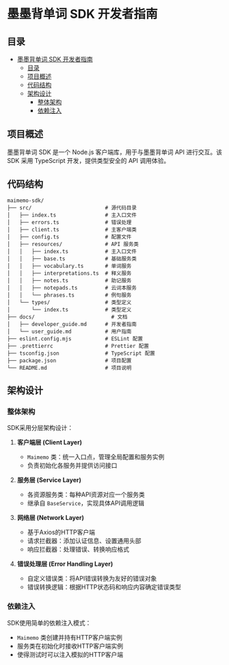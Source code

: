 # 墨墨背单词 SDK 开发者指南

## 目录

- [墨墨背单词 SDK 开发者指南](#墨墨背单词-sdk-开发者指南)
  - [目录](#目录)
  - [项目概述](#项目概述)
  - [代码结构](#代码结构)
  - [架构设计](#架构设计)
    - [整体架构](#整体架构)
    - [依赖注入](#依赖注入)

## 项目概述

墨墨背单词 SDK 是一个 Node.js 客户端库，用于与墨墨背单词 API 进行交互。该 SDK 采用 TypeScript 开发，提供类型安全的 API 调用体验。

## 代码结构

```
maimemo-sdk/
├── src/                        # 源代码目录
│   ├── index.ts                # 主入口文件
│   ├── errors.ts               # 错误处理
│   ├── client.ts               # 主客户端类
│   ├── config.ts               # 配置文件
│   ├── resources/              # API 服务类
│   │   ├── index.ts            # 主入口文件
│   │   ├── base.ts             # 基础服务类
│   │   ├── vocabulary.ts       # 单词服务
│   │   ├── interpretations.ts  # 释义服务
│   │   ├── notes.ts            # 助记服务
│   │   ├── notepads.ts         # 云词本服务
│   │   └── phrases.ts          # 例句服务
│   └── types/                  # 类型定义
│       └── index.ts            # 类型定义
├── docs/                	      # 文档
│   ├── developer_guide.md      # 开发者指南
│   └── user_guide.md           # 用户指南
├── eslint.config.mjs           # ESLint 配置
├── .prettierrc                 # Prettier 配置
├── tsconfig.json               # TypeScript 配置
├── package.json                # 项目配置
└── README.md                   # 项目说明
```

## 架构设计

### 整体架构

SDK采用分层架构设计：

1. **客户端层 (Client Layer)**

   - `Maimemo` 类：统一入口点，管理全局配置和服务实例
   - 负责初始化各服务并提供访问接口

2. **服务层 (Service Layer)**

   - 各资源服务类：每种API资源对应一个服务类
   - 继承自 `BaseService`，实现具体API调用逻辑

3. **网络层 (Network Layer)**

   - 基于Axios的HTTP客户端
   - 请求拦截器：添加认证信息、设置通用头部
   - 响应拦截器：处理错误、转换响应格式

4. **错误处理层 (Error Handling Layer)**
   - 自定义错误类：将API错误转换为友好的错误对象
   - 错误转换逻辑：根据HTTP状态码和响应内容确定错误类型

### 依赖注入

SDK使用简单的依赖注入模式：

- `Maimemo` 类创建并持有HTTP客户端实例
- 服务类在初始化时接收HTTP客户端实例
- 使得测试时可以注入模拟的HTTP客户端
